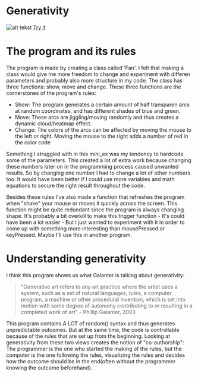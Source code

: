 # Generativity
![alt tekst]() 
[Try it](https://rawgit.com/Margretexie/Mini_ex/master/mini_ex6/empty-example/index.html)

# The program and its rules
The program is made by creating a class called 'Fan'. I felt that making a class would give me more freedom to change and experiment with differen parameters and probably also more structure in my code. The class has three functions: show, move and change. These three functions are the cornerstones of the program's rules:
 - Show: The program generates a certain amount of half transparen arcs at random coordinates, and has different shades of blue and green. 
 - Move: These arcs are jiggling/moving randomly and thus creates a dynamic cloud/heatmap effect.
 - Change: The colors of the arcs can be affected by moving the mouse to the left or right. Moving the mouse to the right adds a number of red in the color code
 
Something I struggled with in this mini_ex was my tendency to hardcode some of the parameters. This created a lot of extra work because changing these numbers later on in the programming process caused unwanted results. So by changing one number I had to change a lot of other numbers too. It would have been better if I could use more variables and math equations to secure the right result throughout the code.
 
Besides these rules I've also made a function that refreshes the program when "shake" your mouse or moves it quickly across the screen. This function might be quite redundant since the program is always changing shape. It's probably a bit overkill to make this trigger function - It's could have been a lot easier - But I just wanted to experiment with it in order to come up with something more interesting than mousePressed or keyPressed. Maybe I'll use this in another program.


# Understanding generativity
I think this program shows us what Galanter is talking about generativity:
>"Generative art refers to any art practice where the artist uses a system, such as a set of natural languages, rules, a computer program, a machine or other procedural invention, which is set into motion with some degree of autonomy contributing to or resulting in a completed work of art" - Phillip Galanter, 2003

This program contains A LOT of random() syntax and thus generates unpredictable outcomes. But at the same time, the code is controllable because of the rules that are set up from the beginning. Looking at generativity from these two views creates the notion of "co-authorship": The programmer is the one who started the making of the rules, but the computer is the one following the rules, visualizing the rules and decides how the outcome should be in the end(often without the programmer knowing the outcome beforehand).
